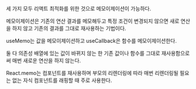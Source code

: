 세 가지 모두 리액트 최적화를 위한 것으로 메모이제이션이 가능하다.

메모이제이션은 기존의 연산 결과를 메모해두고 특정 조건이 변경되지 않으면 새로 연산을 하지 않고 기존의 결과를 그대로 재사용하는 기법이다.

useMemo는 값을 메모이제이션하고 useCallback은 함수를 메모이제이션한다.

둘 다 의존성 배열에 있는 값이 바뀌지 않는 한 기존 값이나 함수를 그대로 재사용함으로써 매번 새로운 연산을 하지 않는다.

React.memo는 컴포넌트를 재사용하며 부모의 리렌더링에 따라 매번 리렌더링될 필요는 없는 자식 컴포넌트를 래핑할 때 주로 사용한다.
